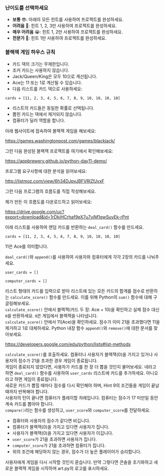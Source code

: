 ### 난이도를 선택하세요
- **보통** 😎: 아래의 모든 힌트를 사용하여 프로젝트를 완성하세요.
- **어려움** 🤔: 힌트 1, 2, 3만 사용하여 프로젝트를 완성하세요.
- **매우 어려움** 😭: 힌트 1, 2만 사용하여 프로젝트를 완성하세요.
- **전문가** 🤯: 힌트 1만 사용하여 프로젝트를 완성하세요.

### 블랙잭 게임 하우스 규칙

- 카드 덱의 크기는 무제한입니다.
- 조커 카드는 사용하지 않습니다.
- Jack/Queen/King은 모두 10으로 계산됩니다.
- Ace는 11 또는 1로 계산될 수 있습니다.
- 다음 리스트를 카드 덱으로 사용하세요:

`cards = [11, 2, 3, 4, 5, 6, 7, 8, 9, 10, 10, 10, 10]`
- 리스트의 카드들은 동일한 확률로 선택됩니다.
- 뽑힌 카드는 덱에서 제거되지 않습니다.
- 컴퓨터가 딜러 역할을 합니다.

<div class="hint" title="Hint 1">
  아래 웹사이트에 접속하여 블랙잭 게임을 해보세요: 

https://games.washingtonpost.com/games/blackjack/

그런 다음 완성된 블랙잭 프로젝트를 여기에서 확인해보세요: 

https://appbrewery.github.io/python-day11-demo/
</div>

<div class="hint" title="Hint 2">
프로그램 요구사항에 대한 분석을 읽어보세요: 

http://listmoz.com/view/6h34DJpvJBFVRlZfJvxF

그런 다음 프로그램의 흐름도를 직접 작성해보세요.
</div>

<div class="hint" title="Hint 3">
제가 만든 이 흐름도를 다운로드하고 읽어보세요:

https://drive.google.com/uc?export=download&id=1rDkiHCrhaf9eX7u7yjM1qwSuyEk-rPnt
</div>

<div class="hint" title="Hint 4">
아래 리스트를 사용하여 랜덤 카드를 반환하는 <code>deal_card()</code> 함수를 만드세요.

<code>cards = [11, 2, 3, 4, 5, 6, 7, 8, 9, 10, 10, 10, 10]</code>

11은 Ace를 의미합니다.
</div>

<div class="hint" title="Hint 5">
<code>deal_card()</code>와 <code>append()</code>를 사용하여 사용자와 컴퓨터에게 각각 2장의 카드를 나눠주세요.

<code>user_cards = []</code>

<code>computer_cards = []</code>
</div>

<div class="hint" title="Hint 6">
리스트 형태의 카드를 입력으로 받아 리스트에 있는 모든 카드의 합계를 점수로 반환하는 <code>calculate_score()</code> 함수를 만드세요. 이를 위해 Python의 <code>sum()</code> 함수에 대해 구글링해보세요.
</div>

<div class="hint" title="Hint 7">
<code>calculate_score()</code> 안에서 블랙잭(카드 두 장: Ace + 10)을 확인하고 실제 점수 대신 <code>0</code>을 반환하세요. <code>0</code>은 게임에서 블랙잭을 나타냅니다.
</div>

<div class="hint" title="Hint 8">
<code>calculate_score()</code> 안에서 11(Ace)을 확인하세요. 점수가 이미 21을 초과했다면 11을 제거하고 1로 대체하세요. Python 내장 함수 <code>append()</code>와 <code>remove()</code>에 대한 문서를 찾아보세요.

https://developers.google.com/edu/python/lists#list-methods
</div>

<div class="hint" title="Hint 9">
<code>calculate_score()</code>를 호출하세요. 컴퓨터나 사용자가 블랙잭(0)을 가지고 있거나 사용자의 점수가 21을 초과한 경우 게임이 종료됩니다.
</div>

<div class="hint" title="Hint 10">
게임이 종료되지 않았다면, 사용자가 카드를 한 장 더 뽑을 것인지 물어보세요. 네라고 하면 <code>deal_card()</code> 함수를 사용하여 <code>user_cards</code> 리스트에 카드를 추가하세요. 아니오라고 하면 게임이 종료됩니다.
</div>

<div class="hint" title="Hint 11">
새로운 카드가 뽑힐 때마다 점수를 다시 확인해야 하며, Hint 9의 조건들을 게임이 끝날 때까지 반복해야 합니다.
</div>

<div class="hint" title="Hint 12">
사용자의 턴이 끝나면 컴퓨터가 플레이할 차례입니다. 컴퓨터는 점수가 17 미만일 동안 계속 카드를 뽑아야 합니다.
</div>

<div class="hint" title="Hint 13">
<code>compare()</code>라는 함수를 생성하고, <code>user_score</code>와 <code>computer_score</code>를 전달하세요.  

- 컴퓨터와 사용자의 점수가 같다면 비깁니다.
- 컴퓨터가 블랙잭(0)을 가지고 있다면 사용자가 집니다.
- 사용자가 블랙잭(0)을 가지고 있다면 사용자가 이깁니다.
- <code>user_score</code>가 21을 초과하면 사용자가 집니다.
- <code>computer_score</code>가 21을 초과하면 컴퓨터가 집니다.
- 위의 조건에 해당하지 않는 경우, 점수가 더 높은 플레이어가 승리합니다.
</div>

<div class="hint" title="Hint 14">
사용자에게 게임을 다시 시작할 것인지 묻습니다. 만약 그렇다면 콘솔을 초기화하고 새로운 블랙잭 게임을 시작하며 art.py의 로고를 표시하세요.
</div>